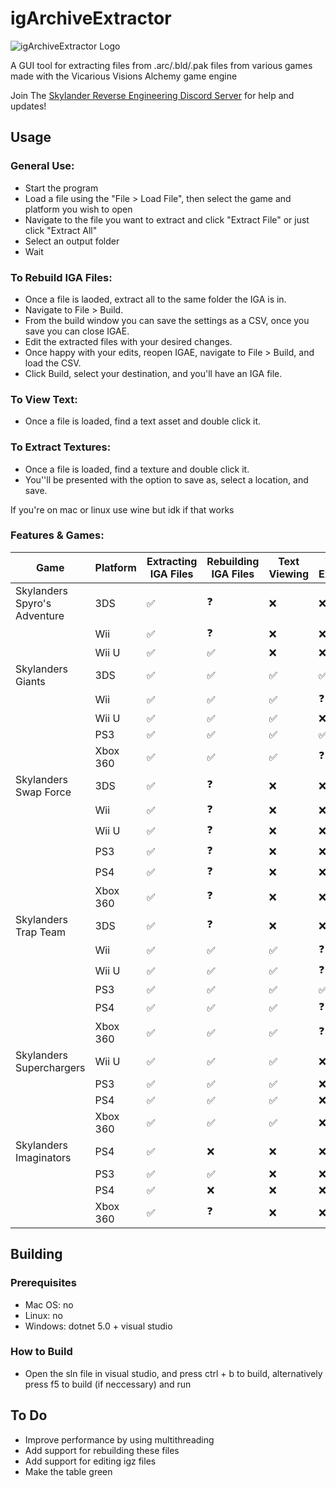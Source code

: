 # igArchiveExtractor

![igArchiveExtractor Logo](https://media.discordapp.net/attachments/852283501738065951/884608132016394240/image0.png?width=300&height=300)

A GUI tool for extracting files from .arc/.bld/.pak files from various games made with the Vicarious Visions Alchemy game engine

Join The [Skylander Reverse Engineering Discord Server](https://discord.gg/evFbgBpmMf) for help and updates!


## Usage

### General Use:

* Start the program
* Load a file using the "File > Load File", then select the game and platform you wish to open
* Navigate to the file you want to extract and click "Extract File" or just click "Extract All"
* Select an output folder
* Wait

### To Rebuild IGA Files:

* Once a file is laoded, extract all to the same folder the IGA is in.
* Navigate to File > Build.
* From the build window you can save the settings as a CSV, once you save you can close IGAE.
* Edit the extracted files with your desired changes.
* Once happy with your edits, reopen IGAE, navigate to File > Build, and load the CSV.
* Click Build, select your destination, and you'll have an IGA file.

### To View Text:

* Once a file is loaded, find a text asset and double click it.

### To Extract Textures:

* Once a file is loaded, find a texture and double click it.
* You''ll be presented with the option to save as, select a location, and save.

If you're on mac or linux use wine but idk if that works

### Features & Games:
| Game | Platform | Extracting IGA Files | Rebuilding IGA Files | Text Viewing | Texture Extraction |
|---|---|---|---|---|---|
| Skylanders Spyro's Adventure | 3DS | ✅ | ❓ | ❌ | ❌ |
| | Wii | ✅ | ❓ | ❌ | ❌ |
| | Wii U | ✅ | ✅ | ❌ | ❌ |
| Skylanders Giants | 3DS | ✅ | ✅ | ✅ | ✅ |
| | Wii | ✅ | ✅ | ✅ | ❓ |
| | Wii U | ✅ | ✅ | ✅ | ❌ |
| | PS3 | ✅ | ✅ | ✅ | ✅ |
| | Xbox 360 | ✅ | ✅ | ✅ | ❓ |
| Skylanders Swap Force | 3DS | ✅ | ❓ | ❌ | ❌ |
| | Wii | ✅ | ❓ | ❌ | ❌ |
| | Wii U | ✅ | ❓ | ❌ | ❌ |
| | PS3 | ✅ | ❓ | ❌ | ❌ |
| | PS4 | ✅ | ❓ | ❌ | ❌ |
| | Xbox 360 | ✅ | ❓ | ❌ | ❌ |
| Skylanders Trap Team | 3DS | ✅ | ❓ | ❌ | ❌ |
| | Wii | ✅ | ✅ | ✅ | ❓ |
| | Wii U | ✅ | ✅ | ✅ | ❓ |
| | PS3 | ✅ | ✅ | ✅ | ✅ |
| | PS4 | ✅ | ✅ | ✅ | ❓ |
| | Xbox 360 | ✅ | ✅ | ✅ | ❓ |
| Skylanders Superchargers | Wii U | ✅ | ✅ | ✅ | ❌ |
| | PS3 | ✅ | ✅ | ✅ | ❌ |
| | PS4 | ✅ | ✅ | ✅ | ❌ |
| | Xbox 360 | ✅ | ✅ | ✅ | ❌ |
| Skylanders Imaginators | PS4 | ✅ | ❌ | ❌ | ❌ |
| | PS3 | ✅ | ✅ | ❌ | ❌ |
| | PS4 | ✅ | ❌ | ❌ | ❌ |
| | Xbox 360 | ✅ | ❓ | ❌ | ❌ |

## Building
### Prerequisites
* Mac OS: no
* Linux: no
* Windows: dotnet 5.0 + visual studio

### How to Build
* Open the sln file in visual studio, and press ctrl + b to build, alternatively press f5 to build (if neccessary) and run

## To Do

* Improve performance by using multithreading
* Add support for rebuilding these files
* Add support for editing igz files
* Make the table green
